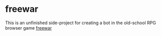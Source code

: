 # freewar

This is an unfinished side-project for creating a bot in the old-school RPG browser game [freewar](https://freewar.de/)
